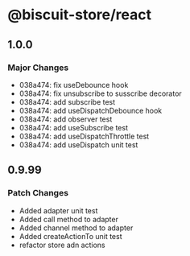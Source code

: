 # @biscuit-store/react

## 1.0.0
### Major Changes

- 038a474: fix useDebounce hook
- 038a474: fix unsubscribe to susscribe decorator
- 038a474: add subscribe test
- 038a474: add useDispatchDebounce hook
- 038a474: add observer test
- 038a474: add useSubscribe test
- 038a474: add useDispatchThrottle test
- 038a474: add useDispatch unit test

## 0.9.99
### Patch Changes

- Added adapter unit test
- Added call method to adapter
- Added channel method to adapter
- Added createActionTo unit test
- refactor store adn actions